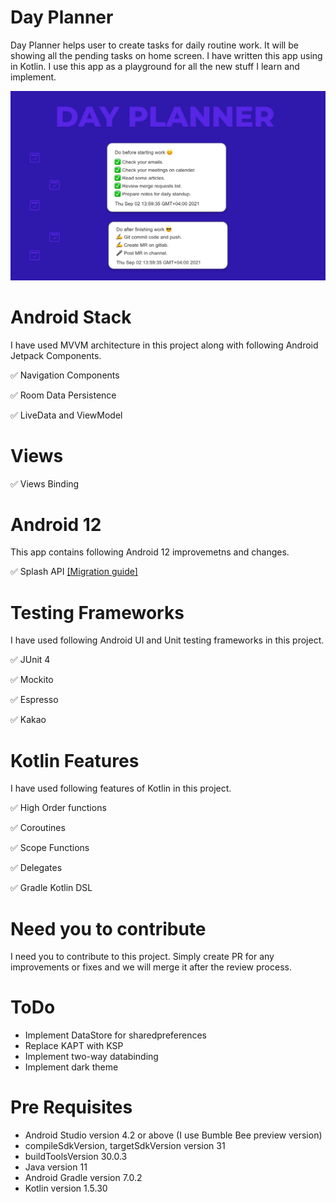 # Day Planner 
Day Planner helps user to create tasks for daily routine work. It will be showing all the pending tasks on home screen. I have written this app using in Kotlin.
I use this app as a playground for all the new stuff I learn and implement. 

![alt text](https://github.com/JunydDEV/android-dayplanner-app/blob/develop/images/Project%20Header.png)


# Android Stack 
I have used MVVM architecture in this project along with following Android Jetpack Components.
<p> ✅ Navigation Components </p>
<p> ✅ Room Data Persistence </p>
<p> ✅ LiveData and ViewModel </p>

# Views
<p> ✅ Views Binding </p>

# Android 12 
This app contains following Android 12 improvemetns and changes.
<p> ✅ Splash API <a href="https://hashnode.com/post/splash-screen-migration-to-android-12-ckt64qj4o08qe95s1fmx2c81n" target="_blank">[Migration guide]</a></p>


# Testing Frameworks
I have used following Android UI and Unit testing frameworks in this project.
<p> ✅ JUnit 4 </p>
<p> ✅ Mockito </p>
<p> ✅ Espresso </p>
<p> ✅ Kakao </p>

# Kotlin Features
I have used following features of Kotlin in this project.
<p> ✅ High Order functions </p>
<p> ✅ Coroutines </p>
<p> ✅ Scope Functions </p>
<p> ✅ Delegates </p>
<p> ✅ Gradle Kotlin DSL </p>


# Need you to contribute
I need you to contribute to this project. Simply create PR for any improvements or fixes and we will merge it after the review process.

# ToDo 
- Implement DataStore for sharedpreferences
- Replace KAPT with KSP
- Implement two-way databinding
- Implement dark theme

# Pre Requisites
- Android Studio version 4.2 or above (I use Bumble Bee preview version)
- compileSdkVersion, targetSdkVersion version 31 
- buildToolsVersion 30.0.3
- Java version 11
- Android Gradle version 7.0.2
- Kotlin version 1.5.30




